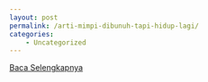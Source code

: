 ```yaml
---
layout: post
permalink: /arti-mimpi-dibunuh-tapi-hidup-lagi/
categories:
    - Uncategorized
---
```


[Baca Selengkapnya](/06)